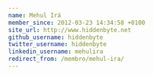 ```yaml
---
name: Mehul Irá
member_since: 2012-03-23 14:34:58 +0100
site_url: http://www.hiddenbyte.net
github_username: hiddenbyte
twitter_username: hiddenbyte
linkedin_username: mehulira
redirect_from: /membro/mehul-ira/
---
```

